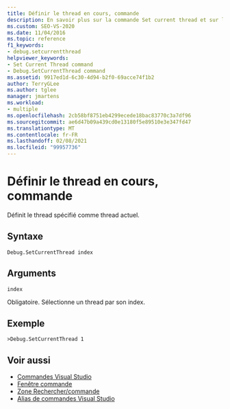 ```yaml
---
title: Définir le thread en cours, commande
description: En savoir plus sur la commande Set current thread et sur la façon dont elle définit le thread spécifié comme le thread actuel.
ms.custom: SEO-VS-2020
ms.date: 11/04/2016
ms.topic: reference
f1_keywords:
- debug.setcurrentthread
helpviewer_keywords:
- Set Current Thread command
- Debug.SetCurrentThread command
ms.assetid: 9917ed1d-6c30-4d94-b2f0-69acce74f1b2
author: TerryGLee
ms.author: tglee
manager: jmartens
ms.workload:
- multiple
ms.openlocfilehash: 2cb58bf8751eb4299ecede18bac83770c3a7df96
ms.sourcegitcommit: ae6d47b09a439cd0e13180f5e89510e3e347fd47
ms.translationtype: MT
ms.contentlocale: fr-FR
ms.lasthandoff: 02/08/2021
ms.locfileid: "99957736"
---
```

# <a name="set-current-thread-command"></a>Définir le thread en cours, commande
Définit le thread spécifié comme thread actuel.

## <a name="syntax"></a>Syntaxe

```
Debug.SetCurrentThread index
```

## <a name="arguments"></a>Arguments
`index`

Obligatoire. Sélectionne un thread par son index.

## <a name="example"></a>Exemple

```
>Debug.SetCurrentThread 1
```

## <a name="see-also"></a>Voir aussi

- [Commandes Visual Studio](../../ide/reference/visual-studio-commands.md)
- [Fenêtre commande](../../ide/reference/command-window.md)
- [Zone Rechercher/commande](../../ide/find-command-box.md)
- [Alias de commandes Visual Studio](../../ide/reference/visual-studio-command-aliases.md)